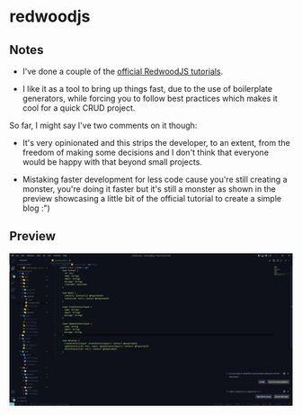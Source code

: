 # redwoodjs

## Notes

- I've done a couple of the [official RedwoodJS tutorials](https://redwoodjs.com/docs/tutorial/foreword).

- I like it as a tool to bring up things fast, due to the use of boilerplate generators, while forcing you to follow best practices which makes it cool for a quick CRUD project.

So far, I might say I've two comments on it though:

- It's very opinionated and this strips the developer, to an extent, from the freedom of making some decisions and I don't think that everyone would be happy with that beyond small projects.

- Mistaking faster development for less code cause you're still creating a monster, you're doing it faster but it's still a monster as shown in the preview showcasing a little bit of the official tutorial to create a simple blog :")

## Preview

![](/images/redwoodjs.jpg)
